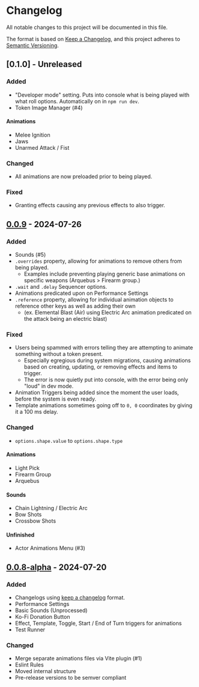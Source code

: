 # Changelog

All notable changes to this project will be documented in this file.

The format is based on [Keep a Changelog](https://keepachangelog.com/en/1.1.0/),
and this project adheres to [Semantic Versioning](https://semver.org/spec/v2.0.0.html).

## [0.1.0] - Unreleased

### Added
- "Developer mode" setting. Puts into console what is being played with what roll options. Automatically on in `npm run dev`.
- Token Image Manager (#4)

#### Animations
- Melee Ignition
- Jaws
- Unarmed Attack / Fist

### Changed
- All animations are now preloaded prior to being played.

### Fixed
- Granting effects causing any previous effects to also trigger.

## [0.0.9] - 2024-07-26

### Added

- Sounds (#5)
- `.overrides` property, allowing for animations to remove others from being played.
  - Examples include preventing playing generic base animations on specific weapons (Arquebus > Firearm group.)
- `.wait` and `.delay` Sequencer options.
- Animations predicated upon on Performance Settings
- `.reference` property, allowing for individual animation objects to reference other keys as well as adding their own
  - (ex. Elemental Blast (Air) using Electric Arc animation predicated on the attack being an electric blast)

### Fixed

- Users being spammed with errors telling they are attempting to animate something without a token present.
  - Especially egregious during system migrations, causing animations based on creating, updating, or removing effects and items to trigger.
  - The error is now quietly put into console, with the error being only "loud" in dev mode.
- Animation Triggers being added since the moment the user loads, before the system is even ready.
- Template animations sometimes going off to `0, 0` coordinates by giving it a 100 ms delay.

### Changed

- `options.shape.value` to `options.shape.type`

#### Animations
- Light Pick
- Firearm Group
- Arquebus

#### Sounds
- Chain Lightning / Electric Arc
- Bow Shots
- Crossbow Shots

#### Unfinished
- Actor Animations Menu (#3)

## [0.0.8-alpha] - 2024-07-20

### Added

- Changelogs using [keep a changelog](https://keepachangelog.com/en/1.1.0/) format.
- Performance Settings
- Basic Sounds (Unprocessed)
- Ko-Fi Donation Button
- Effect, Template, Toggle, Start / End of Turn triggers for animations
- Test Runner

### Changed

- Merge separate animations files via Vite plugin (#1)
- Eslint Rules
- Moved internal structure
- Pre-release versions to be semver compliant

[Unreleased]: https://github.com/MrVauxs/pf2e-graphics/compare/0.0.9...HEAD
[0.0.9]: https://github.com/MrVauxs/pf2e-graphics/compare/0.0.8-alpha...0.0.9
[0.0.8-alpha]: https://github.com/MrVauxs/pf2e-graphics/releases/tag/0.0.8-alpha
